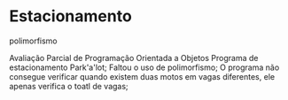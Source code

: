 # Estacionamento
polimorfismo

Avaliação Parcial de Programação Orientada a Objetos
Programa de estacionamento Park'a'lot;
Faltou o uso de polimorfismo;
O programa não consegue verificar quando existem duas motos em vagas diferentes, ele apenas verifica o toatl de vagas;

